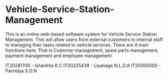 # Vehicle-Service-Station-Management

This is an online web-based software system for Vehicle Service Station Management. This will allow users from external customers to internal staff to managing their tasks related to vehicle services. There are 4 main functions here. That is Customer management, spare parts management, payment management and employee management

IT20281700 - Ishankha K.C
IT20225438 - Liyanage N.L.D.A
IT20300500 - Parindya S.D.N
